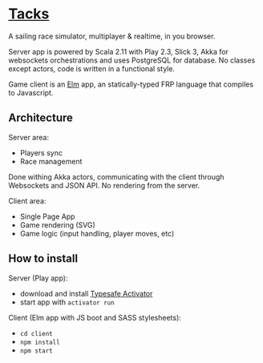 # [Tacks](http://www.playtacks.com)

A sailing race simulator, multiplayer & realtime, in you browser.

Server app is powered by Scala 2.11 with Play 2.3, Slick 3, Akka for websockets orchestrations and uses PostgreSQL for database. No classes except actors, code is written in a functional style. 

Game client is an [Elm](http://elm-lang.org/) app, an statically-typed FRP language that compiles to Javascript.

## Architecture

Server area:

- Players sync
- Race management

Done withing Akka actors, communicating with the client through Websockets and JSON API. No rendering from the server.

Client area:

- Single Page App
- Game rendering (SVG)
- Game logic (input handling, player moves, etc)


## How to install

Server (Play app): 

- download and install [Typesafe Activator](https://typesafe.com/activator)
- start app with `activator run`

Client (Elm app with JS boot and SASS stylesheets):

- `cd client`
- `npm install`
- `npm start`
